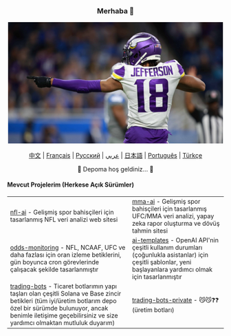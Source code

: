 
<div align="center">
    <h3>Merhaba 🤝</h3>
<!--     <img src="https://static.vecteezy.com/system/resources/thumbnails/017/047/854/small_2x/cute-cat-illustration-cat-kawaii-chibi-drawing-style-cat-cartoon-vector.jpg" width="200"/> -->
<!--     <img src="images/justin-jefferson.png" alt="Justin Jefferson" width="900"/> -->
    <img src="images/justin-jefferson-2.jpg" alt="Justin Jefferson" width="500"/>
</div>

<p align="center">
    <a href="https://github.com/bestisblessed/bestisblessed/blob/main/README_CN.md">中文</a> |
    <a href="https://github.com/bestisblessed/bestisblessed/blob/main/README_FR.md">Français</a> |
    <a href="https://github.com/bestisblessed/bestisblessed/blob/main/README_RU.md">Русский</a> |
    <a href="https://github.com/bestisblessed/bestisblessed/blob/main/README_AR.md">عربي</a> |
    <a href="https://github.com/bestisblessed/bestisblessed/blob/main/README_JP.md">日本語</a> |
    <a href="https://github.com/bestisblessed/bestisblessed/blob/main/README_PTBR.md">Português</a> |
    <a href="https://github.com/bestisblessed/bestisblessed/blob/main/README_TR.md">Türkçe</a>
</p>
<p align="center">🚀 Depoma hoş geldiniz... 🚀</p>

<h4 align="left">Mevcut Projelerim (Herkese Açık Sürümler)</h4>
    <table align="center">
        <tr>
            <td><a href="https://nfl-ai.streamlit.app/">nfl-ai</a> - Gelişmiş spor bahisçileri için tasarlanmış NFL veri analizi web sitesi</td>
            <td><a href="https://mma-ai.streamlit.app/">mma-ai</a> - Gelişmiş spor bahisçileri için tasarlanmış UFC/MMA veri analizi, yapay zeka rapor oluşturma ve dövüş tahmin sitesi</td>
        </tr>
        <tr>
            <td><a href="https://github.com/bestisblessed/odds-monitoring">odds-monitoring</a> - NFL, NCAAF, UFC ve daha fazlası için oran izleme betiklerini, gün boyunca cron görevlerinde çalışacak şekilde tasarlanmıştır</td>
            <td><a href="https://github.com/bestisblessed/ai-templates">ai-templates</a> - OpenAI API'nin çeşitli kullanım durumları (çoğunlukla asistanlar) için çeşitli şablonlar, yeni başlayanlara yardımcı olmak için tasarlanmıştır</td>
        </tr>
        <tr>
            <td><a href="https://github.com/bestisblessed/trading-bots">trading-bots</a> - Ticaret botlarımın yapı taşları olan çeşitli Solana ve Base zincir betikleri (tüm iyi/üretim botlarım depo özel bir sürümde bulunuyor, ancak benimle iletişime geçebilirsiniz ve size yardımcı olmaktan mutluluk duyarım)</td>
            <td><a href="https://github.com/bestisblessed/trading-bots-private">trading-bots-private</a> - 😼😼❓❓ (üretim botları)</td>
        </tr>
    </table>
</div>
